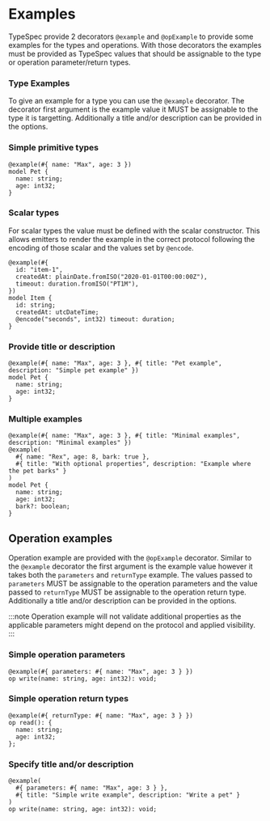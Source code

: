 # Examples

TypeSpec provide 2 decorators `@example` and `@opExample` to provide some examples for the types and operations.
With those decorators the examples must be provided as TypeSpec values that should be assignable to the type or operation parameter/return types.

### Type Examples

To give an example for a type you can use the `@example` decorator. The decorator first argument is the example value it MUST be assignable to the type it is targetting.
Additionally a title and/or description can be provided in the options.

### Simple primitive types

```tsp
@example(#{ name: "Max", age: 3 })
model Pet {
  name: string;
  age: int32;
}
```

### Scalar types

For scalar types the value must be defined with the scalar constructor.
This allows emitters to render the example in the correct protocol following the encoding of those scalar and the values set by `@encode`.

```tsp
@example(#{
  id: "item-1",
  createdAt: plainDate.fromISO("2020-01-01T00:00:00Z"),
  timeout: duration.fromISO("PT1M"),
})
model Item {
  id: string;
  createdAt: utcDateTime;
  @encode("seconds", int32) timeout: duration;
}
```

### Provide title or description

```tsp
@example(#{ name: "Max", age: 3 }, #{ title: "Pet example", description: "Simple pet example" })
model Pet {
  name: string;
  age: int32;
}
```

### Multiple examples

```tsp
@example(#{ name: "Max", age: 3 }, #{ title: "Minimal examples", description: "Minimal examples" })
@example(
  #{ name: "Rex", age: 8, bark: true },
  #{ title: "With optional properties", description: "Example where the pet barks" }
)
model Pet {
  name: string;
  age: int32;
  bark?: boolean;
}
```

## Operation examples

Operation example are provided with the `@opExample` decorator. Similar to the `@example` decorator the first argument is the example value however it takes both the `parameters` and `returnType` example.
The values passed to `parameters` MUST be assignable to the operation parameters and the value passed to `returnType` MUST be assignable to the operation return type.
Additionally a title and/or description can be provided in the options.

:::note
Operation example will not validate additional properties as the applicable parameters might depend on the protocol and applied visibility.
:::

### Simple operation parameters

```tsp
@example(#{ parameters: #{ name: "Max", age: 3 } })
op write(name: string, age: int32): void;
```

### Simple operation return types

```tsp
@example(#{ returnType: #{ name: "Max", age: 3 } })
op read(): {
  name: string;
  age: int32;
};
```

### Specify title and/or description

```tsp
@example(
  #{ parameters: #{ name: "Max", age: 3 } },
  #{ title: "Simple write example", description: "Write a pet" }
)
op write(name: string, age: int32): void;
```
